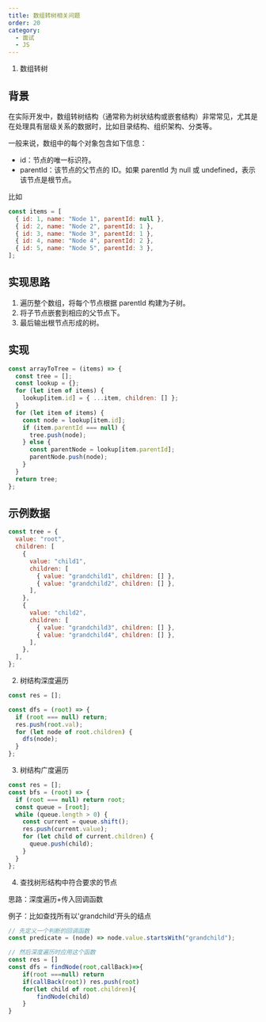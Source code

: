 ```yaml
---
title: 数组转树相关问题
order: 20
category:
  - 面试
  - JS
---
```


1. 数组转树

## 背景

在实际开发中，数组转树结构（通常称为树状结构或嵌套结构）非常常见，尤其是在处理具有层级关系的数据时，比如目录结构、组织架构、分类等。

一般来说，数组中的每个对象包含如下信息：

- id：节点的唯一标识符。
- parentId：该节点的父节点的 ID。如果 parentId 为 null 或 undefined，表示该节点是根节点。

比如

```js
const items = [
  { id: 1, name: "Node 1", parentId: null },
  { id: 2, name: "Node 2", parentId: 1 },
  { id: 3, name: "Node 3", parentId: 1 },
  { id: 4, name: "Node 4", parentId: 2 },
  { id: 5, name: "Node 5", parentId: 3 },
];
```

## 实现思路

1. 遍历整个数组，将每个节点根据 parentId 构建为子树。
2. 将子节点嵌套到相应的父节点下。
3. 最后输出根节点形成的树。

## 实现

```js
const arrayToTree = (items) => {
  const tree = [];
  const lookup = {};
  for (let item of items) {
    lookup[item.id] = { ...item, children: [] };
  }
  for (let item of items) {
    const node = lookup[item.id];
    if (item.parentId === null) {
      tree.push(node);
    } else {
      const parentNode = lookup[item.parentId];
      parentNode.push(node);
    }
  }
  return tree;
};
```

## 示例数据

```js
const tree = {
  value: "root",
  children: [
    {
      value: "child1",
      children: [
        { value: "grandchild1", children: [] },
        { value: "grandchild2", children: [] },
      ],
    },
    {
      value: "child2",
      children: [
        { value: "grandchild3", children: [] },
        { value: "grandchild4", children: [] },
      ],
    },
  ],
};
```

2. 树结构深度遍历

```js
const res = [];

const dfs = (root) => {
  if (root === null) return;
  res.push(root.val);
  for (let node of root.children) {
    dfs(node);
  }
};
```

3. 树结构广度遍历

```js
const res = [];
const bfs = (root) => {
  if (root === null) return root;
  const queue = [root];
  while (queue.length > 0) {
    const current = queue.shift();
    res.push(current.value);
    for (let child of current.children) {
      queue.push(child);
    }
  }
};
```

4. 查找树形结构中符合要求的节点

思路：深度遍历+传入回调函数

例子：比如查找所有以'grandchild'开头的结点

```js
// 先定义一个判断的回调函数
const predicate = (node) => node.value.startsWith("grandchild");

// 然后深度遍历时应用这个函数
const res = []
const dfs = findNode(root,callBack)=>{
    if(root ===null) return
    if(callBack(root)) res.push(root)
    for(let child of root.children){
        findNode(child)
    }
}
```
